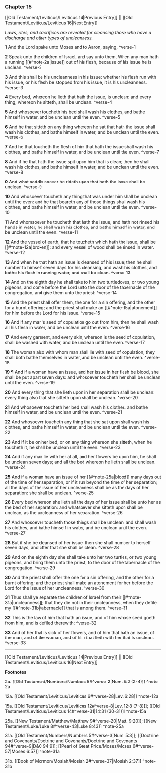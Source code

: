 ### Chapter 15

[[Old Testament/Leviticus/Leviticus 14|Previous Entry]]  ||  [[Old Testament/Leviticus/Leviticus 16|Next Entry]]

*Laws, rites, and sacrifices are revealed for cleansing those who have a discharge and other types of uncleanness.*

**1**  And the Lord spake unto Moses and to Aaron, saying, ^verse-1

**2**  Speak unto the children of Israel, and say unto them, When any man hath a running [[#^note-2a|issue]] out of his flesh, because of his issue he is unclean. ^verse-2

**3**  And this shall be his uncleanness in his issue: whether his flesh run with his issue, or his flesh be stopped from his issue, it is his uncleanness. ^verse-3

**4**  Every bed, whereon he lieth that hath the issue, is unclean: and every thing, whereon he sitteth, shall be unclean. ^verse-4

**5**  And whosoever toucheth his bed shall wash his clothes, and bathe himself in water, and be unclean until the even. ^verse-5

**6**  And he that sitteth on any thing whereon he sat that hath the issue shall wash his clothes, and bathe himself in water, and be unclean until the even. ^verse-6

**7**  And he that toucheth the flesh of him that hath the issue shall wash his clothes, and bathe himself in water, and be unclean until the even. ^verse-7

**8**  And if he that hath the issue spit upon him that is clean; then he shall wash his clothes, and bathe himself in water, and be unclean until the even. ^verse-8

**9**  And what saddle soever he rideth upon that hath the issue shall be unclean. ^verse-9

**10**  And whosoever toucheth any thing that was under him shall be unclean until the even: and he that beareth any of those things shall wash his clothes, and bathe himself in water, and be unclean until the even. ^verse-10

**11**  And whomsoever he toucheth that hath the issue, and hath not rinsed his hands in water, he shall wash his clothes, and bathe himself in water, and be unclean until the even. ^verse-11

**12**  And the vessel of earth, that he toucheth which hath the issue, shall be [[#^note-12a|broken]]: and every vessel of wood shall be rinsed in water. ^verse-12

**13**  And when he that hath an issue is cleansed of his issue; then he shall number to himself seven days for his cleansing, and wash his clothes, and bathe his flesh in running water, and shall be clean. ^verse-13

**14**  And on the eighth day he shall take to him two turtledoves, or two young pigeons, and come before the Lord unto the door of the tabernacle of the congregation, and give them unto the priest: ^verse-14

**15**  And the priest shall offer them, the one for a sin offering, and the other for a burnt offering; and the priest shall make an [[#^note-15a|atonement]] for him before the Lord for his issue. ^verse-15

**16**  And if any man's seed of copulation go out from him, then he shall wash all his flesh in water, and be unclean until the even. ^verse-16

**17**  And every garment, and every skin, whereon is the seed of copulation, shall be washed with water, and be unclean until the even. ^verse-17

**18**  The woman also with whom man shall lie with seed of copulation, they shall both bathe themselves in water, and be unclean until the even. ^verse-18

**19**  ¶ And if a woman have an issue, and her issue in her flesh be blood, she shall be put apart seven days: and whosoever toucheth her shall be unclean until the even. ^verse-19

**20**  And every thing that she lieth upon in her separation shall be unclean: every thing also that she sitteth upon shall be unclean. ^verse-20

**21**  And whosoever toucheth her bed shall wash his clothes, and bathe himself in water, and be unclean until the even. ^verse-21

**22**  And whosoever toucheth any thing that she sat upon shall wash his clothes, and bathe himself in water, and be unclean until the even. ^verse-22

**23**  And if it be on her bed, or on any thing whereon she sitteth, when he toucheth it, he shall be unclean until the even. ^verse-23

**24**  And if any man lie with her at all, and her flowers be upon him, he shall be unclean seven days; and all the bed whereon he lieth shall be unclean. ^verse-24

**25**  And if a woman have an issue of her [[#^note-25a|blood]] many days out of the time of her separation, or if it run beyond the time of her separation; all the days of the issue of her uncleanness shall be as the days of her separation: she shall be unclean. ^verse-25

**26**  Every bed whereon she lieth all the days of her issue shall be unto her as the bed of her separation: and whatsoever she sitteth upon shall be unclean, as the uncleanness of her separation. ^verse-26

**27**  And whosoever toucheth those things shall be unclean, and shall wash his clothes, and bathe himself in water, and be unclean until the even. ^verse-27

**28**  But if she be cleansed of her issue, then she shall number to herself seven days, and after that she shall be clean. ^verse-28

**29**  And on the eighth day she shall take unto her two turtles, or two young pigeons, and bring them unto the priest, to the door of the tabernacle of the congregation. ^verse-29

**30**  And the priest shall offer the one for a sin offering, and the other for a burnt offering; and the priest shall make an atonement for her before the Lord for the issue of her uncleanness. ^verse-30

**31**  Thus shall ye separate the children of Israel from their [[#^note-31a|uncleanness]]; that they die not in their uncleanness, when they defile my [[#^note-31b|tabernacle]] that is among them. ^verse-31

**32**  This is the law of him that hath an issue, and of him whose seed goeth from him, and is defiled therewith; ^verse-32

**33**  And of her that is sick of her flowers, and of him that hath an issue, of the man, and of the woman, and of him that lieth with her that is unclean. ^verse-33


---
[[Old Testament/Leviticus/Leviticus 14|Previous Entry]]  ||  [[Old Testament/Leviticus/Leviticus 16|Next Entry]]


**Footnotes**


2a. [[Old Testament/Numbers/Numbers 5#^verse-2|Num. 5:2 (2-4)]] ^note-2a

12a. [[Old Testament/Leviticus/Leviticus 6#^verse-28|Lev. 6:28]] ^note-12a

15a. [[Old Testament/Leviticus/Leviticus 12#^verse-8|Lev. 12:8 (7-8)]]; [[Old Testament/Leviticus/Leviticus 14#^verse-31|14:31 (30-31)]] ^note-15a

25a. [[New Testament/Matthew/Matthew 9#^verse-20|Matt. 9:20]]; [[New Testament/Luke/Luke 8#^verse-43|Luke 8:43]] ^note-25a

31a. [[Old Testament/Numbers/Numbers 5#^verse-3|Num. 5:3]]; [[Doctrine and Covenants/Doctrine and Covenants/Doctrine and Covenants 94#^verse-9|D&C 94:9]]; [[Pearl of Great Price/Moses/Moses 6#^verse-57|Moses 6:57]] ^note-31a

31b. [[Book of Mormon/Mosiah/Mosiah 2#^verse-37|Mosiah 2:37]] ^note-31b